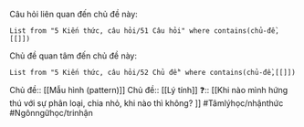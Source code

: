 Câu hỏi liên quan đến chủ đề này:
```dataview
List from "5 Kiến thức, câu hỏi/51 Câu hỏi" where contains(chủ-đề,[[]]) 
```

Chủ đề quan tâm đến chủ đề này:
```dataview
List from "5 Kiến thức, câu hỏi/52 Chủ đề" where contains(chủ-đề,[[]]) 
```
Chủ đề:: [[Mẫu hình (pattern)]]
Chủ đề:: [[Lý tính]]
❓:: [[Khi nào mình hứng thú với sự phân loại, chia nhỏ, khi nào thì không? ]]
#Tâmlýhọc/nhậnthức #Ngônngữhọc/trinhận 
